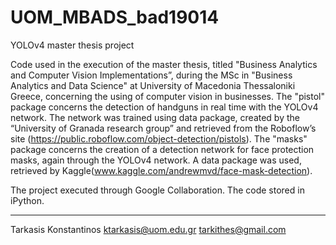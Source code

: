 # UOM_MBADS_bad19014
YOLOv4 master thesis project 

Code used in the execution of the master thesis, titled "Business Analytics and Computer Vision Implementations”, during the MSc in "Business Analytics and Data Science" at University of Macedonia Thessaloniki Greece, concerning the using of computer vision in businesses. 
The "pistol" package concerns the detection of handguns in real time with the YOLOv4 network. The network was trained using data package, created by the “University of Granada research group” and retrieved from the Roboflow’s site (https://public.roboflow.com/object-detection/pistols).
The "masks" package  concerns the creation of a detection network for face protection masks, again through the YOLOv4 network. A data package was used, retrieved by Kaggle(www.kaggle.com/andrewmvd/face-mask-detection).

The project executed through Google Collaboration.
The code stored in iPython.

----
Tarkasis Konstantinos
ktarkasis@uom.edu.gr
tarkithes@gmail.com
